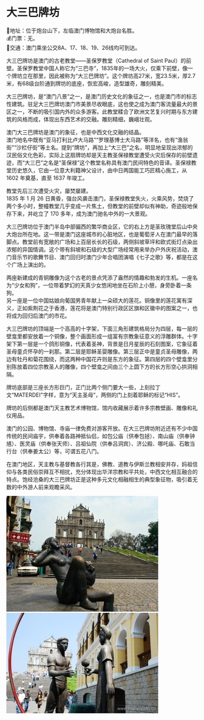 # 大三巴牌坊  
📍地址：位于炮台山下，左临澳门博物馆和大炮台名胜。  
💰门票：无。  
🚌交通：澳门乘坐公交8A、17、18、19、26线均可到达。  
  
大三巴牌坊是澳门的古老教堂——圣保罗教堂（Cathedral of Saint Paul）的前壁。圣保罗教堂中国人称它为“三巴寺”，1835年的一场大火，仅乘下前壁，像一个牌坊立在那里，因此被称为“大三巴牌坊”。这个牌坊高27米，宽23.5米，厚2.7米，有68级台阶通到牌坊的底座，恢宏高峻，造型雄奇，雕刻精美。  
  
大三巴牌坊，是“澳门八景”之一，是澳门历史文化的象征之一，也是澳门市的标志性建筑。驻足大三巴牌坊澳门市美景尽收眼底，这也使之成为澳门客流量最大的景区之一，不断的吸引国内外的众多游客。此教堂糅合了欧洲文艺复兴时期与东方建筑的风格而成，体现出东西艺术的交融。雕刻精细，巍峨壮观。  
  
澳门大三巴牌坊是澳门的象征，也是中西文化交融的结晶。  
澳门地名中既有“亚马打利比卢大马路”“罗理基博士大马路”等洋名，也有“渔翁街”“沙栏仔街”等土名。提到“牌坊”，再加上“大三巴”之名，明显地呈现出浓郁的汉民俗文化色彩，实际上这扇牌坊却是天主教圣保禄教堂遭受火灾后保存的前壁遗迹，而“大三巴”之名是“圣保禄”这个教堂名称具有澳门民间特色的音译。圣保禄教堂历史悠久，它由一位意大利籍神父设计，由中日两国能工巧匠精心施工，从 1602 年奠基，直至 1637 年竣工。  
  
教堂先后三次遭受火灾，屡焚屡建。  
1835 年 1 月 26 日黄昏，强台风袭击澳门，圣保禄教堂失火，火乘风势，焚烧了两个多小时，整幢教堂几乎变成一片焦土，但教堂的前壁却似有神助，奇迹般地保存下来，并屹立了 170 多年，成为澳门驰名中外的一大景观。  
  
大三巴牌坊位于澳门半岛中部偏西的繁华商业区，它的右上方是圣玫瑰堂后山中央大炮台所在地。这一带是澳门这座城市的心脏地区，也是葡萄牙人在澳门最早的落脚点。教堂前有宽敞的广场和上百层长长的石级，两侧斜坡草坪和欧式街灯点染出浓郁的异国情调。这个带有斜坡和石级的大型广场经常用来举办户外庆祝活动，澳门音乐节的歌舞节目、澳门回归时澳门少年合唱团演唱《七子之歌》等，都是在这个广场上演出的。  
  
两座新建成的青铜雕像为这个古老的景点凭添了盎然的情趣和勃发的生机。一座名为“少女和狗”，一位带着梦幻的天真少女悠闲地坐在石阶上小憩，身旁卧着一条狗。  
另一座是一位中国姑娘向葡国男青年献上一朵硕大的莲花。铜像里的莲花寓有深义，正如紫荆花之于香港，莲花将是澳门特别行政区区旗和区徽中的图案之一，也将成为回归后澳门的市花。  
  
大三巴牌坊的顶端是一个高高的十字架，下面三角形建筑格局分为四层，每一层的壁龛里都安放着一个铜像，整个画面形成一组富有宗教象征意义的浮雕群体。十字架下第一层是一个鸽形铜像，代表着圣神，背景是日月星辰的石刻图案，它象征着圣母童贞怀孕的一刹那。第二层是耶稣圣婴雕像。第三层正中是童贞圣母雕像，两边有牡丹和菊花围绕，而这两种中国花卉则是东方的象征。第四层的四个壁龛里分别陈放着四位宗教圣人的雕像，四个壁龛之间由三个上圆下方的长方形空心拱洞相隔。  
  
牌坊底部是三座长方形巨门，正门比两个侧门要大一些，上刻拉丁文“MATERDEI"字样，意为“天主圣母”，两侧的门上刻着耶稣的标记“HIS”。  
  
牌坊的后侧都是澳门天主教艺术博物馆，馆内收藏展示着许多宗教壁画、雕像和礼仪用品。  
  
澳门的公园、博物馆、寺庙一律免费对游客开放。在大三巴牌坊附近还有不少中国传统的民间庙宇，供奉着各路神抵仙侣，如包公庙（供奉包拯）、南山庙（供奉钟馗）、医灵庙（供奉张天师）、吕祖仙院（供奉吕洞宾）、济公殿、哪吒庙、石敢当行台（供奉姜太公）等，可谓五花八门。  
  
在澳门地区，天主教与基督教各行其是，佛教、道教与伊斯兰教相安并存，妈祖信仰与各类民俗崇拜互不相扰，充分体现出华洋宗教和平共处，中西文化相互融合的特点。饱经沧桑的大三巴牌坊正是这种多元文化相融相生的典型象征物，吸引着无数的中外游人前来观瞻采风。  
  
![](https://raw.githubusercontent.com/szqq0512/Pic/main/img/202201212057965.png)  
![](https://raw.githubusercontent.com/szqq0512/Pic/main/img/202201212057964.png)  